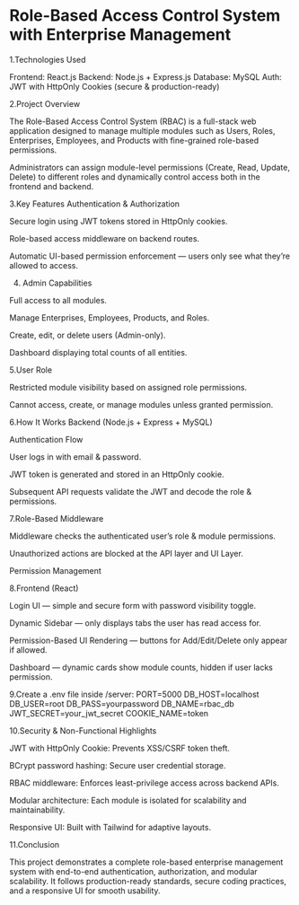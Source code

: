 # Role-Based Access Control System with Enterprise Management
1.Technologies Used

Frontend: React.js 
Backend: Node.js + Express.js
Database: MySQL
Auth: JWT with HttpOnly Cookies (secure & production-ready)

2.Project Overview

The Role-Based Access Control System (RBAC) is a full-stack web application designed to manage multiple modules such as Users, Roles, Enterprises, Employees, and Products with fine-grained role-based permissions.

Administrators can assign module-level permissions (Create, Read, Update, Delete) to different roles and dynamically control access both in the frontend and backend.

3.Key Features
Authentication & Authorization

Secure login using JWT tokens stored in HttpOnly cookies.

Role-based access middleware on backend routes.

Automatic UI-based permission enforcement — users only see what they’re allowed to access.

4. Admin Capabilities

Full access to all modules.

Manage Enterprises, Employees, Products, and Roles.

Create, edit, or delete users (Admin-only).

Dashboard displaying total counts of all entities.

5.User Role

Restricted module visibility based on assigned role permissions.

Cannot access, create, or manage modules unless granted permission.

6.How It Works
Backend (Node.js + Express + MySQL)

Authentication Flow

User logs in with email & password.

JWT token is generated and stored in an HttpOnly cookie.

Subsequent API requests validate the JWT and decode the role & permissions.

7.Role-Based Middleware

Middleware checks the authenticated user’s role & module permissions.

Unauthorized actions are blocked at the API layer and UI Layer.

Permission Management

8.Frontend (React)

Login UI — simple and secure form with password visibility toggle.

Dynamic Sidebar — only displays tabs the user has read access for.

Permission-Based UI Rendering — buttons for Add/Edit/Delete only appear if allowed.

Dashboard — dynamic cards show module counts, hidden if user lacks permission.

9.Create a .env file inside /server:
PORT=5000
DB_HOST=localhost
DB_USER=root
DB_PASS=yourpassword
DB_NAME=rbac_db
JWT_SECRET=your_jwt_secret
COOKIE_NAME=token

10.Security & Non-Functional Highlights

JWT with HttpOnly Cookie: Prevents XSS/CSRF token theft.

BCrypt password hashing: Secure user credential storage.

RBAC middleware: Enforces least-privilege access across backend APIs.

Modular architecture: Each module is isolated for scalability and maintainability.

Responsive UI: Built with Tailwind for adaptive layouts.

11.Conclusion

This project demonstrates a complete role-based enterprise management system with end-to-end authentication, authorization, and modular scalability.
It follows production-ready standards, secure coding practices, and a responsive UI for smooth usability.

